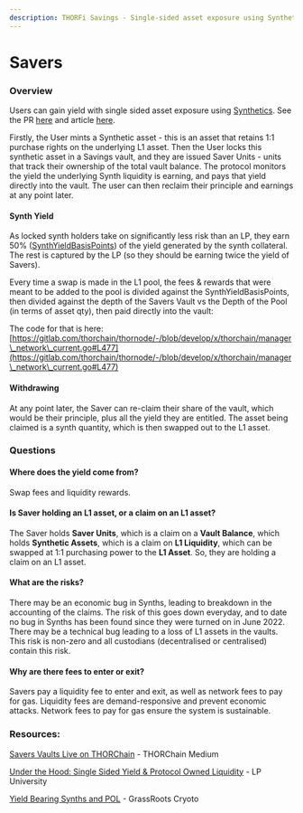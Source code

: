 ```yaml
---
description: THORFi Savings - Single-sided asset exposure using Synthetics
---
```


# Savers

### Overview

Users can gain yield with single sided asset exposure using [Synthetics](synthetic-asset-model.md). See the PR [here](https://gitlab.com/thorchain/thornode/-/issues/1342) and article [here](https://medium.com/thorchain/thorchain-savers-vaults-fc3f086b4057).

Firstly, the User mints a Synthetic asset - this is an asset that retains 1:1 purchase rights on the underlying L1 asset. Then the User locks this synthetic asset in a Savings vault, and they are issued Saver Units - units that track their ownership of the total vault balance. The protocol monitors the yield the underlying Synth liquidity is earning, and pays that yield directly into the vault. The user can then reclaim their principle and earnings at any point later.&#x20;

#### Synth Yield

As locked synth holders take on significantly less risk than an LP, they earn 50% ([SynthYieldBasisPoints](../how-it-works/constants-and-mimir.md)) of the yield generated by the synth collateral. The rest is captured by the LP (so they should be earning twice the yield of Savers).

Every time a swap is made in the L1 pool, the fees & rewards that were meant to be added to the pool is divided against the SynthYieldBasisPoints, then divided against the depth of the Savers Vault vs the Depth of the Pool (in terms of asset qty), then paid directly into the vault:

The code for that is here:\
[https://gitlab.com/thorchain/thornode/-/blob/develop/x/thorchain/manager\_network\_current.go#L477](https://gitlab.com/thorchain/thornode/-/blob/develop/x/thorchain/manager\_network\_current.go#L477)

#### Withdrawing

At any point later, the Saver can re-claim their share of the vault, which would be their principle, plus all the yield they are entitled. The asset being claimed is a synth quantity, which is then swapped out to the L1 asset.&#x20;

### Questions

#### Where does the yield come from?&#x20;

Swap fees and liquidity rewards.&#x20;

#### Is Saver holding an L1 asset, or a claim on an L1 asset?&#x20;

The Saver holds **Saver Units**, which is a claim on a **Vault Balance**, which holds **Synthetic Assets**, which is a claim on **L1 Liquidity**, which can be swapped at 1:1 purchasing power to the **L1 Asset**. So, they are holding a claim on an L1 asset.&#x20;

#### What are the risks?

There may be an economic bug in Synths, leading to breakdown in the accounting of the claims. The risk of this goes down everyday, and to date no bug in Synths has been found since they were turned on in June 2022. There may be a technical bug leading to a loss of L1 assets in the vaults. This risk is non-zero and all custodians (decentralised or centralised) contain this risk.&#x20;

#### Why are there fees to enter or exit?

Savers pay a liquidity fee to enter and exit, as well as network fees to pay for gas. Liquidity fees are demand-responsive and prevent economic attacks. Network fees to pay for gas ensure the system is sustainable.&#x20;

### Resources:

[Savers Vaults Live on THORChain](https://medium.com/thorchain/thorchain-savers-vaults-fc3f086b4057) - THORChain Medium

[Under the Hood: Single Sided Yield & Protocol Owned Liquidity](https://crypto-university.medium.com/under-the-hood-single-sided-yield-protocol-owned-liquidity-a5ef725a5d7a) - LP University

[Yield Bearing Synths and POL](https://www.youtube.com/watch?v=Up2-arSzH5k) - GrassRoots Cryoto
